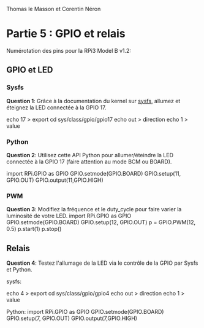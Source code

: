 Thomas le Masson et Corentin Néron

# Partie 5 : GPIO et relais

Numérotation des pins pour la RPi3 Model B v1.2:

## GPIO et LED

### Sysfs

**Question 1**: Grâce à la documentation du kernel sur
                [sysfs](https://www.kernel.org/doc/Documentation/gpio/sysfs.txt),
                allumez et éteignez la LED connectée à la GPIO 17.
                
echo 17 > export 
cd sys/class/gpio/gpio17
echo out > direction
echo 1 > value

### Python


**Question 2**: Utilisez cette API Python pour allumer/éteindre la LED
                connectée à la GPIO 17 (faire attention au mode BCM ou BOARD).

import RPi.GPIO as GPIO
GPIO.setmode(GPIO.BOARD)
GPIO.setup(11, GPIO.OUT)
GPIO.output(11,GPIO.HIGH)

### PWM

**Question 3**: Modifiez la fréquence et le duty_cycle pour faire varier la
                luminosité de votre LED.
import RPi.GPIO as GPIO
GPIO.setmode(GPIO.BOARD)
GPIO.setup(12, GPIO.OUT)
p = GPIO.PWM(12, 0.5)
p.start(1)
p.stop()

## Relais

**Question 4**: Testez l'allumage de la LED via le contrôle de la GPIO par Sysfs
                et Python.

sysfs:

echo 4 > export 
cd sys/class/gpio/gpio4
echo out > direction
echo 1 > value  

Python: 
import RPi.GPIO as GPIO
GPIO.setmode(GPIO.BOARD)
GPIO.setup(7, GPIO.OUT)
GPIO.output(7,GPIO.HIGH)
                
